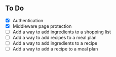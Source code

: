 ## To Do

- [x] Authentication
- [x] Middleware page protection
- [ ] Add a way to add ingredients to a shopping list
- [ ] Add a way to add recipes to a meal plan
- [ ] Add a way to add ingredients to a recipe
- [ ] Add a way to add a recipe to a meal plan
